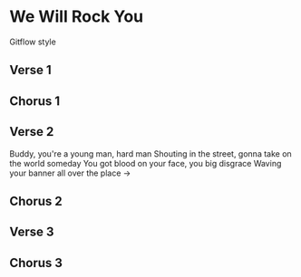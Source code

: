 # We Will Rock You
Gitflow style

## Verse 1

## Chorus 1

## Verse 2
Buddy, you're a young man, hard man
Shouting in the street, gonna take on the world someday
You got blood on your face, you big disgrace
Waving your banner all over the place
->
## Chorus 2

## Verse 3

## Chorus 3
